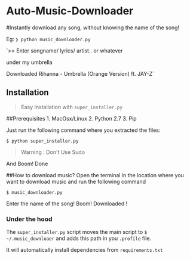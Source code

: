 Auto-Music-Downloader
=====================

#Instantly download any song, without knowing the name of the song!

Eg: 
```❯ python music_downloader.py```


`>> Enter songname/ lyrics/ artist.. or whatever


under my umbrella 

Downloaded Rihanna - Umbrella (Orange Version) ft. JAY-Z`


## Installation
> Easy Installation with `super_installer.py` 

##Prerequisites 
    1. MacOsx/Linux
    2. Python 2.7
    3. Pip 

Just run the following command where you extracted the files:


    $ python super_installer.py 

> Warning : Don't Use Sudo 

And Boom! Done    


##How to download music?
Open the terminal in the location where you want to download music and run the following command

`$ music_downloader.py `

Enter the name of the song! Boom! Downloaded !


### Under the hood
The `super_installer.py` script moves the main script to `$ ~/.music_downloaer` and adds this path in you `.profile` file.

It will automatically install dependencies from `requirements.txt`
